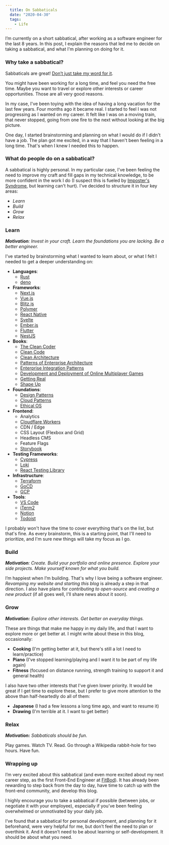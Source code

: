 ```yaml
---
  title: On Sabbaticals
  date: "2020-04-30"
  tags:
    - Life
---
```


I’m currently on a short sabbatical, after working as a software engineer for the last 8 years. In this post, I explain the reasons that led me to decide on taking a sabbatical, and what I'm planning on doing for it.

### Why take a sabbatical?

Sabbaticals are great! [Don’t just take my word for it](https://www.joelonsoftware.com/2000/03/18/more-on-sabbaticals/).

You might have been working for a long time, and feel you need the free time. Maybe you want to travel or explore other interests or career opportunities. Those are all very good reasons.

In my case, I've been toying with the idea of having a long vacation for the last few years. Four months ago it became real. I started to feel I was not progressing as I wanted on my career. It felt like I was on a moving train, that never stopped, going from one fire to the next without looking at the big picture.

One day, I started brainstorming and planning on what I would do if I didn't have a job. The plan got me excited, in a way that I haven't been feeling in a long time. That's when I knew I needed this to happen.

### What do people do on a sabbatical?

A sabbatical is highly personal. In my particular case, I've been feeling the need to improve my craft and fill gaps in my technical knowledge, to be more confident in the work I do (I suspect this is fueled by [Imposter's Syndrome](https://www.hanselman.com/blog/ImAPhonyAreYou.aspx), but learning can't hurt). I've decided to structure it in four key areas:

  * *Learn*
  * *Build*
  * *Grow*
  * *Relax*

### Learn

_**Motivation**: Invest in your craft. Learn the foundations you are lacking. Be a better engineer._

I've started by brainstorming what I wanted to learn about, or what I felt I needed to get a deeper understanding on:

  * **Languages**:
    * [Rust](https://www.rust-lang.org/)
    * [deno](https://deno.land/)
  * **Frameworks**:
    * [Next.js](https://nextjs.org/)
    * [Vue.js](https://vuejs.org/)
    * [Blitz.js](https://blitzjs.com/)
    * [Polymer](https://www.polymer-project.org/)
    * [React Native](https://reactnative.dev/)
    * [Svelte](https://svelte.dev/)
    * [Ember.js](https://emberjs.com/)
    * [Flutter](https://flutter.dev/)
    * [NestJS](https://nestjs.com/)
  * **Books**:
    * [The Clean Coder](https://www.goodreads.com/book/show/10284614-the-clean-coder)
    * [Clean Code](https://www.goodreads.com/book/show/3735293-clean-code)
    * [Clean Architecture](https://www.goodreads.com/book/show/18043011-clean-architecture)
    * [Patterns of Enterprise Architecture](https://www.goodreads.com/book/show/70156.Patterns_of_Enterprise_Application_Architecture)
    * [Enterprise Integration Patterns](https://www.goodreads.com/book/show/85012.Enterprise_Integration_Patterns)
    * [Development and Deployment of Online Multiplayer Games](https://www.goodreads.com/en/book/show/36438566)
    * [Getting Real](https://basecamp.com/books/getting-real)
    * [Shape Up](https://basecamp.com/shapeup)
  * **Foundations**:
    * [Design Patterns](https://www.goodreads.com/book/show/85009.Design_Patterns)
    * [Cloud Patterns](https://docs.microsoft.com/en-us/azure/architecture/patterns/)
    * [Ethical OS](https://ethicalos.org/)
  * **Frontend**:
    * Analytics
    * [Cloudflare Workers](https://workers.cloudflare.com/)
    * CDN / Edge
    * CSS Layout (Flexbox and Grid)
    * Headless CMS
    * Feature Flags
    * [Storybook](https://storybook.js.org/)
  * **Testing Frameworks**:
    * [Cypress](https://www.cypress.io/)
    * [Loki](https://loki.js.org/)
    * [React Testing Library](https://testing-library.com/docs/react-testing-library/intro)
  * **Infrastructure**:
    * [Terraform](https://www.terraform.io/)
    * [GoCD](https://www.gocd.org/)
    * [GCP](https://cloud.google.com/)
  * **Tools**:
    * [VS Code](https://code.visualstudio.com/)
    * [iTerm2](https://www.iterm2.com/)
    * [Notion](https://www.notion.so/)
    * [Todoist](https://todoist.com/)

I probably won't have the time to cover everything that's on the list, but that's fine. As every brainstorm, this is a starting point, that I'll need to prioritize, and I'm sure new things will take my focus as I go.

### Build

_**Motivation**: Create. Build your portfolio and online presence. Explore your side projects. Make yourself known for what you build._

I’m happiest when I’m building. That's why I love being a software engineer. *Revamping my website and starting this blog* is already a step in that direction. I also have plans for *contributing to open-source* and *creating a new product* (if all goes well, I'll share news about it soon).

### Grow

_**Motivation:** Explore other interests. Get better on everyday things._

These are things that make me happy in my daily life, and that I want to explore more or get better at. I might write about these in this blog, occasionally:

  * **Cooking** (I'm getting better at it, but there's still a lot I need to learn/practice)
  * **Piano** (I've stopped learning/playing and I want it to be part of my life again)
  * **Fitness** (focused on distance running, strength training to support it and general health)

I also have two other interests that I've given lower priority. It would be great if I get time to explore these, but I prefer to give more attention to the above than half-heartedly do all of them:

  * **Japanese** (I had a few lessons a long time ago, and want to resume it)
  * **Drawing** (I'm terrible at it. I want to get better)

### Relax

_**Motivation:** Sabbaticals should be fun._

Play games. Watch TV. Read. Go through a Wikipedia rabbit-hole for two hours. Have fun.

### Wrapping up

I’m very excited about this sabbatical (and even more excited about my next career step, as the first Front-End Engineer at [FitBod](https://fitbod.me)). It has already been rewarding to step back from the day to day, have time to catch up with the front-end community, and develop this blog.

I highly encourage you to take a sabbatical if possible (between jobs, or negotiate it with your employee), especially if you’ve been feeling overwhelmed or unmotivated by your daily job.

I’ve found that a sabbatical for personal development, and planning for it beforehand, were very helpful for me, but don’t feel the need to plan or overthink it. And it doesn’t need to be about learning or self-development. It should be about what you need.